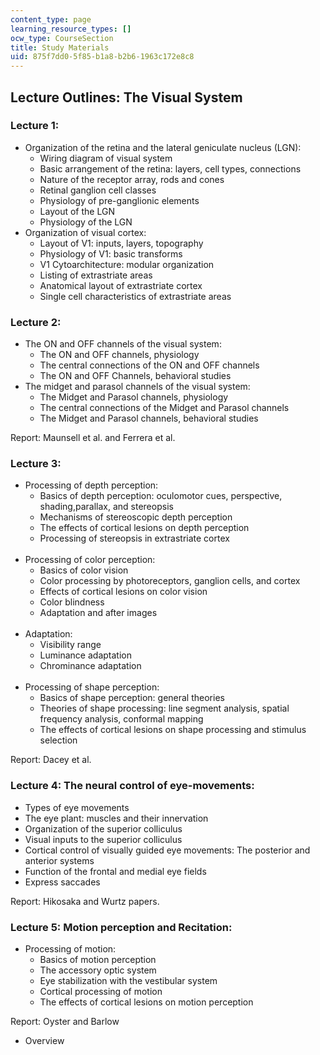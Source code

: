 ```yaml
---
content_type: page
learning_resource_types: []
ocw_type: CourseSection
title: Study Materials
uid: 875f7dd0-5f85-b1a8-b2b6-1963c172e8c8
---
```


Lecture Outlines: The Visual System
-----------------------------------

### Lecture 1:

*   Organization of the retina and the lateral geniculate nucleus (LGN):
    *   Wiring diagram of visual system
    *   Basic arrangement of the retina: layers, cell types, connections
    *   Nature of the receptor array, rods and cones
    *   Retinal ganglion cell classes
    *   Physiology of pre-ganglionic elements
    *   Layout of the LGN
    *   Physiology of the LGN
*   Organization of visual cortex:
    *   Layout of V1: inputs, layers, topography
    *   Physiology of V1: basic transforms
    *   V1 Cytoarchitecture: modular organization
    *   Listing of extrastriate areas
    *   Anatomical layout of extrastriate cortex
    *   Single cell characteristics of extrastriate areas

### Lecture 2:

*   The ON and OFF channels of the visual system:
    *   The ON and OFF channels, physiology
    *   The central connections of the ON and OFF channels
    *   The ON and OFF Channels, behavioral studies
*   The midget and parasol channels of the visual system:
    *   The Midget and Parasol channels, physiology
    *   The central connections of the Midget and Parasol channels
    *   The Midget and Parasol channels, behavioral studies

Report: Maunsell et al. and Ferrera et al.

### Lecture 3:

*   Processing of depth perception:
    *   Basics of depth perception: oculomotor cues, perspective, shading,parallax, and stereopsis
    *   Mechanisms of stereoscopic depth perception
    *   The effects of cortical lesions on depth perception
    *   Processing of stereopsis in extrastriate cortex  
         
*   Processing of color perception:
    *   Basics of color vision
    *   Color processing by photoreceptors, ganglion cells, and cortex
    *   Effects of cortical lesions on color vision
    *   Color blindness
    *   Adaptation and after images  
         
*   Adaptation:
    *   Visibility range
    *   Luminance adaptation
    *   Chrominance adaptation  
         
*   Processing of shape perception:
    *   Basics of shape perception: general theories
    *   Theories of shape processing: line segment analysis, spatial frequency analysis, conformal mapping
    *   The effects of cortical lesions on shape processing and stimulus selection

Report: Dacey et al.

### Lecture 4: The neural control of eye-movements:

*   Types of eye movements
*   The eye plant: muscles and their innervation
*   Organization of the superior colliculus
*   Visual inputs to the superior colliculus
*   Cortical control of visually guided eye movements: The posterior and anterior systems
*   Function of the frontal and medial eye fields
*   Express saccades

Report: Hikosaka and Wurtz papers.

### Lecture 5: Motion perception and Recitation:

*   Processing of motion:
    *   Basics of motion perception
    *   The accessory optic system
    *   Eye stabilization with the vestibular system
    *   Cortical processing of motion
    *   The effects of cortical lesions on motion perception

Report: Oyster and Barlow

*   Overview